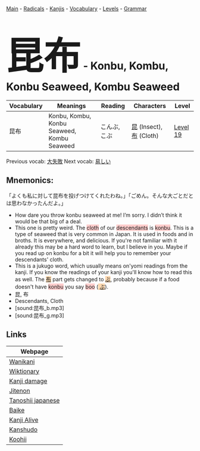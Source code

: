 <style> bigfont {font-size: 100px}</style>
[Main](../README.md) -
[Radicals](../radicals.md) -
[Kanjis](../kanjis.md) -
[Vocabulary](../vocabulary.md) -
[Levels](../levels.md) -
[Grammar](../grammar.md)
# <bigfont> 昆布</bigfont> - Konbu, Kombu, Konbu Seaweed, Kombu Seaweed 

| Vocabulary | Meanings | Reading | Characters | Level |
| --- | --- | --- | --- | --- |
| 昆布 | Konbu, Kombu, Konbu Seaweed, Kombu Seaweed | こんぶ, こぶ |  [昆](../kanjis/昆.md) (Insect), [布](../kanjis/布.md) (Cloth) | [Level 19](../levels/wk_level19.md) |

Previous vocab: [大失敗](大失敗.md) Next vocab: [易しい](易しい.md) 

## Mnemonics:
「よくも私に対して昆布を投げつけてくれたわね。」「ごめん。そんな大ごとだとは思わなかったんだよ。」
* How dare you throw konbu seaweed at me! I’m sorry. I didn’t think it would be that big of a deal.
* This one is pretty weird. The <span style="background-color:#ffcccb"> cloth</span> of our <span style="background-color:#ffcccb"> descendants</span> is <span style="background-color:#ffcccb"> konbu</span>. This is a type of seaweed that is very common in Japan. It is used in foods and in broths. It is everywhere, and delicious. If you're not familiar with it already this may be a hard word to learn, but I believe in you. Maybe if you read up on konbu for a bit it will help you to remember your descendants' cloth.
* This is a jukugo word, which usually means on'yomi readings from the kanji. If you know the readings of your kanji you'll know how to read this as well. The <span style="background-color:#fed8b1"> [布](https://jisho.org/search/布)</span> part gets changed to <span style="background-color:#fed8b1"> [ぶ](https://jisho.org/search/ぶ)</span>, probably because if a food doesn't have <span style="background-color:#ffcccb"> konbu</span> you say <span style="background-color:#ffcccb"> boo</span> (<span style="background-color:#fed8b1"> [ぶ](https://jisho.org/search/ぶ)</span>).
* 昆, 布
* Descendants, Cloth
* [sound:昆布_b.mp3]
* [sound:昆布_g.mp3]


## Links 

| Webpage |
| --- |
| [Wanikani          ](https://www.wanikani.com/kanji/昆布) |
| [Wiktionary        ](https://en.wiktionary.org/wiki/昆布) |
| [Kanji damage      ](http://www.kanjidamage.com/kanji/search?utf8=✓&q=昆布) |
| [Jitenon           ](https://jitenon.com/kanji/昆布) |
| [Tanoshii japanese ](https://www.tanoshiijapanese.com/dictionary/kanji.cfm?k=昆布) |
| [Baike             ](https://baike.baidu.com/item/昆布) |
| [Kanji Alive       ](https://app.kanjialive.com/昆布) |
| [Kanshudo          ](https://www.kanshudo.com/searchmn?q=昆布) |
| [Koohii            ](https://kanji.koohii.com/study/kanji/昆布) |
